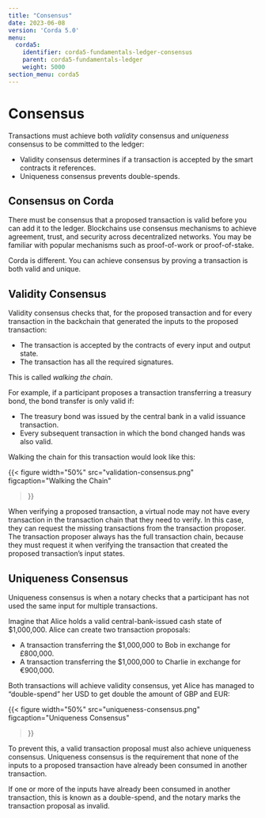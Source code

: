 ```yaml
---
title: "Consensus"
date: 2023-06-08
version: 'Corda 5.0'
menu:
  corda5:
    identifier: corda5-fundamentals-ledger-consensus
    parent: corda5-fundamentals-ledger
    weight: 5000
section_menu: corda5
---
```


# Consensus

Transactions must achieve both *validity* consensus and *uniqueness* consensus to be committed to the ledger:

* Validity consensus determines if a transaction is accepted by the smart contracts it references.
* Uniqueness consensus prevents double-spends.

## Consensus on Corda

There must be consensus that a proposed transaction is valid before you can add it to the ledger. Blockchains use consensus mechanisms to achieve agreement, trust, and security across decentralized networks. You may be familiar with popular mechanisms such as proof-of-work or proof-of-stake.

Corda is different. You can achieve consensus by proving a transaction is both valid and unique.

## Validity Consensus

Validity consensus checks that, for the proposed transaction and for every transaction in the backchain that generated the inputs to the proposed transaction:

* The transaction is accepted by the contracts of every input and output state.
* The transaction has all the required signatures.

This is called *walking the chain*.

For example, if a participant proposes a transaction transferring a treasury bond, the bond transfer is only valid if:

* The treasury bond was issued by the central bank in a valid issuance transaction.
* Every subsequent transaction in which the bond changed hands was also valid.

Walking the chain for this transaction would look like this:

{{< 
  figure
	 width="50%"
	 src="validation-consensus.png"
	 figcaption="Walking the Chain"
>}}

When verifying a proposed transaction, a virtual node may not have every transaction in the transaction chain that they need to verify. In this case, they can request the missing transactions from the transaction proposer. The transaction proposer always has the full transaction chain, because they must request it when verifying the transaction that created the proposed transaction’s input states.

## Uniqueness Consensus

Uniqueness consensus is when a notary checks that a participant has not used the same input for multiple transactions.

Imagine that Alice holds a valid central-bank-issued cash state of $1,000,000. Alice can create two transaction proposals:

* A transaction transferring the $1,000,000 to Bob in exchange for £800,000.
* A transaction transferring the $1,000,000 to Charlie in exchange for €900,000.

Both transactions will achieve validity consensus, yet Alice has managed to “double-spend” her USD to get double the amount of GBP and EUR:

{{< 
  figure
	 width="50%"
	 src="uniqueness-consensus.png"
	 figcaption="Uniqueness Consensus"
>}}

To prevent this, a valid transaction proposal must also achieve uniqueness consensus. Uniqueness consensus is the requirement that none of the inputs to a proposed transaction have already been consumed in another transaction.

If one or more of the inputs have already been consumed in another transaction, this is known as a double-spend, and the notary marks the transaction proposal as invalid.